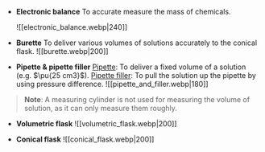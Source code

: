 - **Electronic balance**
  To accurate measure the mass of chemicals.
  
  ![[electronic_balance.webp|240]]

- **Burette**
  To deliver various volumes of solutions accurately to the conical flask.
  ![[burette.webp|200]]

- **Pipette & pipette filler**
  <u>Pipette</u>: To deliver a fixed volume of a solution (e.g. $\pu{25 cm3}$).
  <u>Pipette filler</u>: To pull the solution up the pipette by using pressure difference.
  ![[pipette_and_filler.webp|180]]

> **Note**:
> A measuring cylinder is not used for measuring the volume of solution, as it can only measure them roughly.

- **Volumetric flask**
  ![[volumetric_flask.webp|200]]

- **Conical flask**
  ![[conical_flask.webp|200]]
